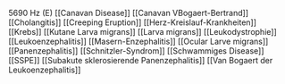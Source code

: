 5690 Hz (E)
[[Canavan Disease]]
[[Canavan VBogaert-Bertrand]]
[[Cholangitis]]
[[Creeping Eruption]]
[[Herz-Kreislauf-Krankheiten]]
[[Krebs]]
[[Kutane Larva migrans]]
[[Larva migrans]]
[[Leukodystrophie]]
[[Leukoenzephalitis]]
[[Masern-Enzephalitis]]
[[Ocular Larve migrans]]
[[Panenzephalitis]]
[[Schnitzler-Syndrom]]
[[Schwammiges Disease]]
[[SSPE]]
[[Subakute sklerosierende Panenzephalitis]]
[[Van Bogaert der Leukoenzephalitis]]